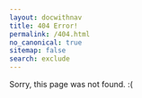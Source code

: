 ```yaml
---
layout: docwithnav
title: 404 Error!
permalink: /404.html
no_canonical: true
sitemap: false
search: exclude
---
```


Sorry, this page was not found. :(
